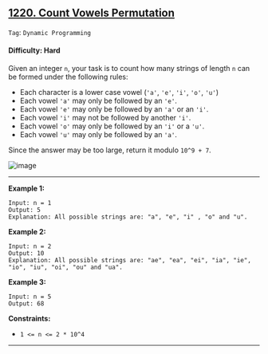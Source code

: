 ## [1220. Count Vowels Permutation](https://leetcode.com/problems/count-vowels-permutation/)

```Tag```: ```Dynamic Programming```

#### Difficulty: Hard

Given an integer ```n```, your task is to count how many strings of length ```n``` can be formed under the following rules:

- Each character is a lower case vowel (```'a'```, ```'e'```, ```'i'```, ```'o'```, ```'u'```)
- Each vowel ```'a'``` may only be followed by an ```'e'```.
- Each vowel ```'e'``` may only be followed by an ```'a'``` or an ```'i'```.
- Each vowel ```'i'``` may not be followed by another ```'i'```.
- Each vowel ```'o'``` may only be followed by an ```'i'``` or a ```'u'```.
- Each vowel ```'u'``` may only be followed by an ```'a'```.

Since the answer may be too large, return it modulo ```10^9 + 7```.

![image](https://user-images.githubusercontent.com/35042430/221495440-0c246a29-d2ab-4da8-a920-e867790e3db3.png)

---

__Example 1:__
```
Input: n = 1
Output: 5
Explanation: All possible strings are: "a", "e", "i" , "o" and "u".
```

__Example 2:__
```
Input: n = 2
Output: 10
Explanation: All possible strings are: "ae", "ea", "ei", "ia", "ie", "io", "iu", "oi", "ou" and "ua".
```

__Example 3:__
```
Input: n = 5
Output: 68
```

__Constraints:__

- ```1 <= n <= 2 * 10^4```

---
